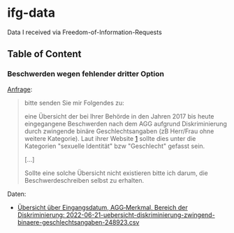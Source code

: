 # ifg-data

Data I received via Freedom-of-Information-Requests

## Table of Content

### Beschwerden wegen fehlender dritter Option

[Anfrage](https://fragdenstaat.de/anfrage/beschwerden-wegen-fehlender-dritter-option/): 

> bitte senden Sie mir Folgendes zu:
> 
> eine Übersicht der bei Ihrer Behörde in den Jahren 2017 bis heute eingegangene Beschwerden nach dem AGG aufgrund Diskriminierung durch zwingende binäre Geschlechtsangaben (zB Herr/Frau ohne weitere Kategorie). Laut ihrer Website [1] sollte dies unter die Kategorien "sexuelle Identität" bzw "Geschlecht" gefasst sein.
> 
> [...]
>
> Sollte eine solche Übersicht nicht existieren bitte ich darum, die Beschwerdeschreiben selbst zu erhalten. 
> 
> [1]: https://www.antidiskriminierungsstelle.de/DE/ueber-diskriminierung/diskriminierungsmerkmale/geschlecht-und-geschlechtsidentitaet/dritte-option/dritte-option-node.html


Daten:

* [Übersicht über Eingangsdatum, AGG‐Merkmal, Bereich der Diskriminierung: 2022-06-21-uebersicht-diskriminierung-zwingend-binaere-geschlechtsangaben-248923.csv](./2022-06-21-uebersicht-diskriminierung-zwingend-binaere-geschlechtsangaben-248923.csv)
